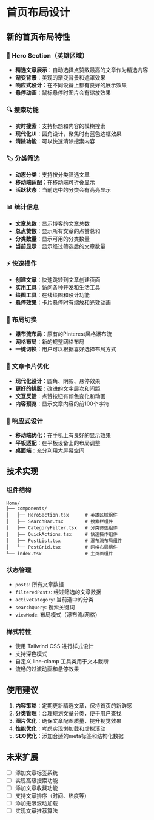 # 首页布局设计

## 新的首页布局特性

### 🎯 Hero Section（英雄区域）
- **精选文章展示**：自动选择点赞数最高的文章作为精选内容
- **渐变背景**：美观的渐变背景和遮罩效果
- **响应式设计**：在不同设备上都有良好的展示效果
- **悬停动画**：鼠标悬停时图片会有缩放效果

### 🔍 搜索功能
- **实时搜索**：支持标题和内容的模糊搜索
- **现代化UI**：圆角设计，聚焦时有蓝色边框效果
- **清除功能**：可以快速清除搜索内容

### 🏷️ 分类筛选
- **动态分类**：支持按分类筛选文章
- **移动端适配**：在移动端可折叠显示
- **活跃状态**：当前选中的分类会有高亮显示

### 📊 统计信息
- **文章总数**：显示博客的文章总数
- **总点赞数**：显示所有文章的点赞总和
- **分类数量**：显示可用的分类数量
- **当前显示**：显示经过筛选后的文章数量

### ⚡ 快速操作
- **创建文章**：快速跳转到文章创建页面
- **实用工具**：访问各种开发和生活工具
- **绘图工具**：在线绘图和设计功能
- **悬停效果**：卡片悬停时有缩放和光效动画

### 📱 布局切换
- **瀑布流布局**：原有的Pinterest风格瀑布流
- **网格布局**：新的规整网格布局
- **一键切换**：用户可以根据喜好选择布局方式

### 🎨 文章卡片优化
- **现代化设计**：圆角、阴影、悬停效果
- **更好的排版**：改进的文字层次和间距
- **交互反馈**：点赞按钮有颜色变化和动画
- **内容预览**：显示文章内容的前100个字符

### 📱 响应式设计
- **移动端优化**：在手机上有良好的显示效果
- **平板适配**：在平板设备上的布局调整
- **桌面端**：充分利用大屏幕空间

## 技术实现

### 组件结构
```
Home/
├── components/
│   ├── HeroSection.tsx      # 英雄区域组件
│   ├── SearchBar.tsx        # 搜索栏组件
│   ├── CategoryFilter.tsx   # 分类筛选组件
│   ├── QuickActions.tsx     # 快速操作组件
│   ├── PostList.tsx         # 瀑布流布局组件
│   └── PostGrid.tsx         # 网格布局组件
└── index.tsx                # 主页面组件
```

### 状态管理
- `posts`: 所有文章数据
- `filteredPosts`: 经过筛选的文章数据
- `activeCategory`: 当前选中的分类
- `searchQuery`: 搜索关键词
- `viewMode`: 布局模式（瀑布流/网格）

### 样式特性
- 使用 Tailwind CSS 进行样式设计
- 支持深色模式
- 自定义 line-clamp 工具类用于文本截断
- 流畅的过渡动画和悬停效果

## 使用建议

1. **内容策略**：定期更新精选文章，保持首页的新鲜感
2. **分类管理**：合理规划文章分类，便于用户查找
3. **图片优化**：确保文章配图质量，提升视觉效果
4. **性能优化**：考虑实现懒加载和虚拟滚动
5. **SEO优化**：添加合适的meta标签和结构化数据

## 未来扩展

- [ ] 添加文章标签系统
- [ ] 实现高级搜索功能
- [ ] 添加文章收藏功能
- [ ] 支持文章排序（时间、热度等）
- [ ] 添加无限滚动加载
- [ ] 实现文章推荐算法